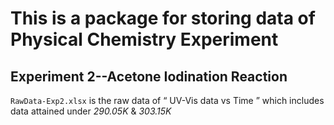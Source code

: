 # This is a package for storing data of Physical Chemistry Experiment

## Experiment 2--Acetone Iodination Reaction
`RawData-Exp2.xlsx` is the raw data of “ UV-Vis data vs Time ” which includes data attained under *290.05K* & *303.15K*
